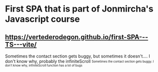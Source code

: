 # First SPA that is part of Jonmircha's Javascript course

## https://vertederodegon.github.io/first-SPA---TS---vite/
Sometimes the contact section gets buggy, but sometimes it doesn't.... I don't know why, probably the infiniteScroll
<sub><sup>Sometimes the contact section gets buggy. I don't know why, infiniteScroll function has a lot of bugs</sup></sub>
